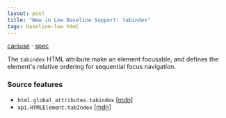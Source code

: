 ```yaml
---
layout: post
title: "New in Low Baseline Support: tabindex"
tags: baseline-low html
---
```


[caniuse](https://caniuse.com/?search=tabindex) · [spec](https://html.spec.whatwg.org/multipage/interaction.html#attr-tabindex)

The `tabindex` HTML attribute make an element focusable, and defines the element's relative ordering for sequential focus navigation.

### Source features

- ``html.global_attributes.tabindex`` [[mdn]](https://https://developer.mozilla.org/en-US/search?q=html.global_attributes.tabindex)
- ``api.HTMLElement.tabIndex`` [[mdn]](https://https://developer.mozilla.org/en-US/search?q=api.HTMLElement.tabIndex)
